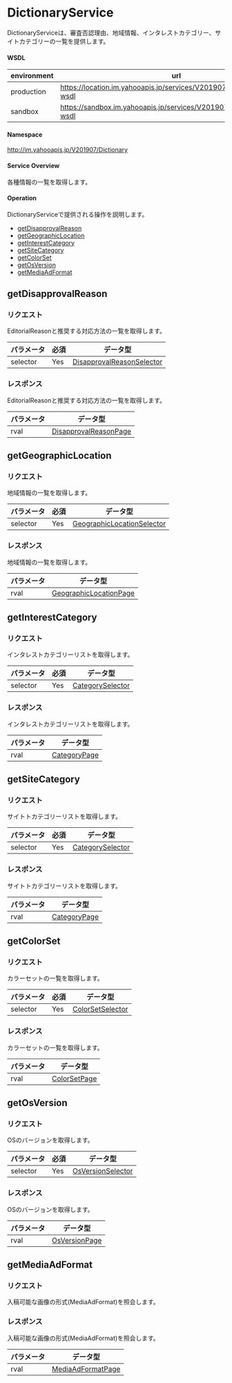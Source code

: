 

# DictionaryService

DictionaryServiceは、審査否認理由、地域情報、インタレストカテゴリー、サイトカテゴリーの一覧を提供します。

#### WSDL

| environment |                                      url                                      |
| ----------- | ----------------------------------------------------------------------------- |
| production  | https://location.im.yahooapis.jp/services/V201907/DictionaryService?wsdl |
| sandbox     | https://sandbox.im.yahooapis.jp/services/V201907/DictionaryService?wsdl  |

#### Namespace

http://im.yahooapis.jp/V201907/Dictionary

#### Service Overview

各種情報の一覧を取得します。

#### Operation

DictionaryServiceで提供される操作を説明します。

+ [getDisapprovalReason](#getdisapprovalreason)
+ [getGeographicLocation](#getgeographiclocation)
+ [getInterestCategory](#getinterestcategory)
+ [getSiteCategory](#getsitecategory)
+ [getColorSet](#getcolorset)
+ [getOsVersion](#getosversion)
+ [getMediaAdFormat](#getmediaadformat)


## getDisapprovalReason

### リクエスト

EditorialReasonと推奨する対応方法の一覧を取得します。

| パラメータ | 必須 | データ型 |
| ---------- | ---- | -------- |
| selector | Yes | [DisapprovalReasonSelector](../data/Dictionary/DisapprovalReasonSelector.md) |

### レスポンス

EditorialReasonと推奨する対応方法の一覧を取得します。

| パラメータ | データ型 |
| -------- | ------- |
| rval | [DisapprovalReasonPage](../data/Dictionary/DisapprovalReasonPage.md) |

## getGeographicLocation

### リクエスト

地域情報の一覧を取得します。

| パラメータ | 必須 | データ型 |
| ---------- | ---- | -------- |
| selector | Yes | [GeographicLocationSelector](../data/Dictionary/GeographicLocationSelector.md) |

### レスポンス

地域情報の一覧を取得します。

| パラメータ | データ型 |
| -------- | ------- |
| rval | [GeographicLocationPage](../data/Dictionary/GeographicLocationPage.md) |

## getInterestCategory

### リクエスト

インタレストカテゴリーリストを取得します。

| パラメータ | 必須 | データ型 |
| ---------- | ---- | -------- |
| selector | Yes | [CategorySelector](../data/Dictionary/CategorySelector.md) |

### レスポンス

インタレストカテゴリーリストを取得します。

| パラメータ | データ型 |
| -------- | ------- |
| rval | [CategoryPage](../data/Dictionary/CategoryPage.md) |

## getSiteCategory

### リクエスト

サイトトカテゴリーリストを取得します。

| パラメータ | 必須 | データ型 |
| ---------- | ---- | -------- |
| selector | Yes | [CategorySelector](../data/Dictionary/CategorySelector.md) |

### レスポンス

サイトトカテゴリーリストを取得します。

| パラメータ | データ型 |
| -------- | ------- |
| rval | [CategoryPage](../data/Dictionary/CategoryPage.md) |

## getColorSet

### リクエスト

カラーセットの一覧を取得します。

| パラメータ | 必須 | データ型 |
| ---------- | ---- | -------- |
| selector | Yes | [ColorSetSelector](../data/Dictionary/ColorSetSelector.md) |

### レスポンス

カラーセットの一覧を取得します。

| パラメータ | データ型 |
| -------- | ------- |
| rval | [ColorSetPage](../data/Dictionary/ColorSetPage.md) |

## getOsVersion

### リクエスト

OSのバージョンを取得します。

| パラメータ | 必須 | データ型 |
| ---------- | ---- | -------- |
| selector | Yes | [OsVersionSelector](../data/Dictionary/OsVersionSelector.md) |

### レスポンス

OSのバージョンを取得します。

| パラメータ | データ型 |
| -------- | ------- |
| rval | [OsVersionPage](../data/Dictionary/OsVersionPage.md) |

## getMediaAdFormat

### リクエスト

入稿可能な画像の形式(MediaAdFormat)を照会します。


### レスポンス

入稿可能な画像の形式(MediaAdFormat)を照会します。

| パラメータ | データ型 |
| -------- | ------- |
| rval | [MediaAdFormatPage](../data/Dictionary/MediaAdFormatPage.md) |

